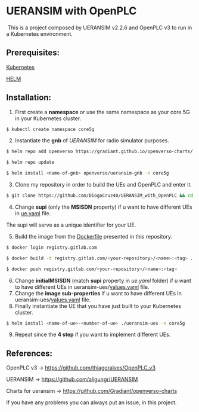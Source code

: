# UERANSIM with OpenPLC 

​	This is a project composed by UERANSIM v2.2.6 and OpenPLC v3 to run in a Kubernetes environment.

## Prerequisites:

[Kubernetes](https://kubernetes.io/docs/setup/)

[HELM](https://helm.sh/docs/intro/install/)

## Installation:

1. First create a **namespace** or use the same namespace as your core 5G in your Kubernetes cluster.

```sh
$ kubectl create namespace core5g
```

2. Instantiate the **gnb** of *UERANSIM* for radio simulator purposes.

```sh
$ helm repo add openverso https://gradiant.github.io/openverso-charts/

$ helm repo update

$ helm install <name-of-gnb> openverso/ueransim-gnb -n core5g
```

3. Clone my repository in order to build the UEs and OpenPLC and enter it.

```sh
$ git clone https://github.com/DiogoCruz40/UERANSIM_with_OpenPLC && cd UERANSIM_with_OpenPLC
```

4. Change **supi** (only the **MSISDN** property) if u want to have different UEs in [ue.yaml](https://github.com/DiogoCruz40/UERANSIM_with_OpenPLC/blob/main/ue.yaml) file.

The supi will serve as a unique identifier for your UE.

5. Build the image from the [Dockerfile](https://github.com/DiogoCruz40/UERANSIM_with_OpenPLC/blob/main/Dockerfile) presented in this repository.

```sh
$ docker login registry.gitlab.com

$ docker build -t registry.gitlab.com/<your-repository>/<name>:<tag> .

$ docker push registry.gitlab.com/<your-repository>/<name>:<tag> 
```

6. Change **initialMSISDN** (match **supi** property in *ue.yaml* folder) if u want to have different UEs in ueransim-ues/[values.yaml](https://github.com/DiogoCruz40/UERANSIM_with_OpenPLC/blob/main/ueransim-ues/values.yaml) file.
7. Change the **image sub-properties** if u want to have different UEs in ueransim-ues/[values.yaml](https://github.com/DiogoCruz40/UERANSIM_with_OpenPLC/blob/main/ueransim-ues/values.yaml) file.
8. Finally instantiate the UE that you have just built to your Kubernetes cluster.

```sh
$ helm install <name-of-ue>-<number-of-ue> ./ueransim-ues -n core5g
```

9. Repeat since the **4 step** if you want to implement different UEs.

## References:

OpenPLC v3 -> https://github.com/thiagoralves/OpenPLC_v3

UERANSIM -> https://github.com/aligungr/UERANSIM

Charts for ueransim -> https://github.com/Gradiant/openverso-charts



If you have any problems you can always put an issue, in this project.
